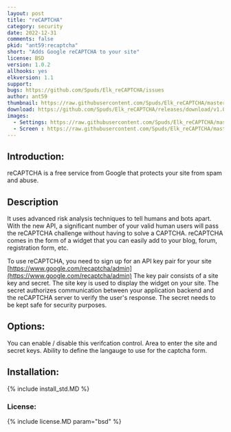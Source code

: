 ```yaml
---
layout: post
title: "reCAPTCHA"
category: security
date: 2022-12-31
comments: false
pkid: "ant59:recaptcha"
short: "Adds Google reCAPTCHA to your site"
license: BSD
version: 1.0.2
allhooks: yes
elkversion: 1.1
support:
bugs: https://github.com/Spuds/Elk_reCAPTCHA/issues
author: ant59
thumbnail: https://raw.githubusercontent.com/Spuds/Elk_reCAPTCHA/master/sample-images/verification.png
download: https://github.com/Spuds/Elk_reCAPTCHA/releases/download/v1.0.2/elk-recaptcha.zip
images:
  - Settings: https://raw.githubusercontent.com/Spuds/Elk_reCAPTCHA/master/sample-images/settings.png
  - Screen : https://raw.githubusercontent.com/Spuds/Elk_reCAPTCHA/master/sample-images/verification.png
---
```


## Introduction:
reCAPTCHA is a free service from Google that protects your site from spam and abuse.

## Description
It uses advanced risk analysis techniques to tell humans and bots apart. With the new API, a significant number of your valid human users will pass the reCAPTCHA challenge without having to solve a CAPTCHA. reCAPTCHA comes in the form of a widget that you can easily add to your blog, forum, registration form, etc.

To use reCAPTCHA, you need to sign up for an API key pair for your site [https://www.google.com/recaptcha/admin](https://www.google.com/recaptcha/admin)
The key pair consists of a site key and secret. The site key is used to display the widget on your site. The secret authorizes communication between your application backend and the reCAPTCHA server to verify the user's response. The secret needs to be kept safe for security purposes.

## Options:
You can enable / disable this verifcation control.
Area to enter the site and secret keys.
Ability to define the langauge to use for the captcha form.

## Installation:
{% include install_std.MD %}

### License:
{% include license.MD param="bsd" %}